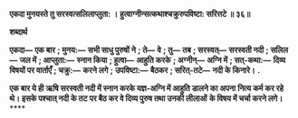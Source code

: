 **एकदा मुनयस्ते तु सरस्वत्सलिलाप्लुता: ।** **हुत्वाग्नीन्सत्कथाश्चक्रुरुपविष्टा: सरित्तटे ॥ ३६॥** 

**शब्दार्थ** 

**एकदा—** **एक बार** **; मुनय:—** **सभी साधु पुरुषों ने** **; ते—** **वे** **; तु—** **तब** **; सरस्वत्—** **सरस्वती नदी** **; सलिल—** **जल में** **; आप्लुता:—** **स्नान किया** **; हुत्वा—** **आहुति करके** **; अग्नीन्—** **अग्नि में** **; सत्-कथा:—** **दिव्य विषयों पर वार्ताएँ** **; चक्रु:—** **करने लगे** **;** **उपविष्टा:—** **बैठकर** **; सरित्-तटे—** **नदी के किनारे।** **.** 

**एक बार ये ही ऋषि सरस्वती नदी में स्नान करके यज्ञ-अग्नि में आहुति डालने का अपना** **नित्य कर्म कर रहे थे। इसके पश्चात् नदी के तट पर बैठ कर वे दिव्य पुरुष तथा उनकी लीलाओं** **के विषय में चर्चा करने लगे।** **** 